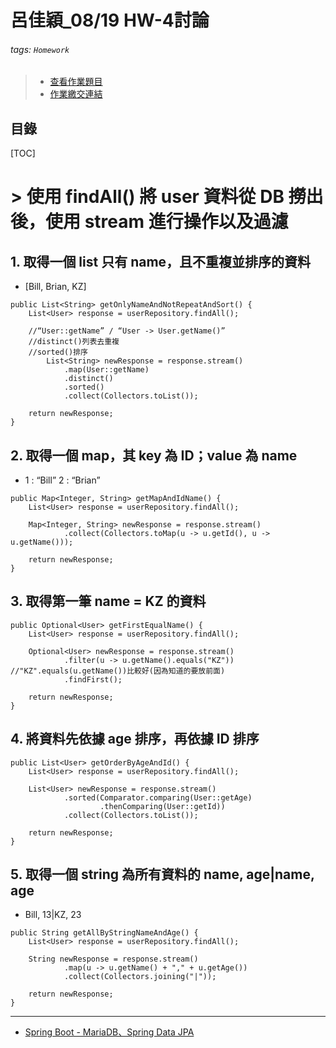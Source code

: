 # 呂佳穎_08/19 HW-4討論

###### tags: `Homework`

>- [查看作業題目](https://hackmd.io/@kazzy/S1K5Lu5R9)
>- [作業繳交連結](https://docs.google.com/spreadsheets/d/1eF2svTzyUDSU5yD7Jo5kaLVfoZgovYAjqck08a9IDwM/edit#gid=1339301770)

## 目錄
[TOC]

# > 使用 findAll() 將 user 資料從 DB 撈出後，使用 stream 進行操作以及過濾

## 1. 取得一個 list 只有 name，且不重複並排序的資料
* [Bill, Brian, KZ]

```java=
public List<String> getOnlyNameAndNotRepeatAndSort() {
    List<User> response = userRepository.findAll();

    //“User::getName” / “User -> User.getName()”
    //distinct()列表去重複
    //sorted()排序
        List<String> newResponse = response.stream()
            .map(User::getName)
            .distinct()
            .sorted()
            .collect(Collectors.toList());

    return newResponse;
}
```


## 2. 取得一個 map，其 key 為 ID；value 為 name
* 1 : “Bill”
    2 : “Brian”

```java=
public Map<Integer, String> getMapAndIdName() {
    List<User> response = userRepository.findAll();

    Map<Integer, String> newResponse = response.stream()
            .collect(Collectors.toMap(u -> u.getId(), u -> u.getName()));

    return newResponse;
}
```


## 3. 取得第一筆 name = KZ 的資料

```java=
public Optional<User> getFirstEqualName() {
    List<User> response = userRepository.findAll();

    Optional<User> newResponse = response.stream()
            .filter(u -> u.getName().equals("KZ")) //"KZ".equals(u.getName())比較好(因為知道的要放前面)
            .findFirst();

    return newResponse;
}
```

## 4. 將資料先依據 age 排序，再依據 ID 排序

```java=
public List<User> getOrderByAgeAndId() {
    List<User> response = userRepository.findAll();

    List<User> newResponse = response.stream()
            .sorted(Comparator.comparing(User::getAge)
                    .thenComparing(User::getId))
            .collect(Collectors.toList());

    return newResponse;
}
```

## 5. 取得一個 string 為所有資料的 name, age|name, age
* Bill, 13|KZ, 23

```java=
public String getAllByStringNameAndAge() {
    List<User> response = userRepository.findAll();

    String newResponse = response.stream()
            .map(u -> u.getName() + "," + u.getAge())
            .collect(Collectors.joining("|"));

    return newResponse;
}
```

---
* [Spring Boot - MariaDB、Spring Data JPA](https://hackmd.io/@IDdlPCCwQoeX-9DvmEbLyw/rylcdypRc)
